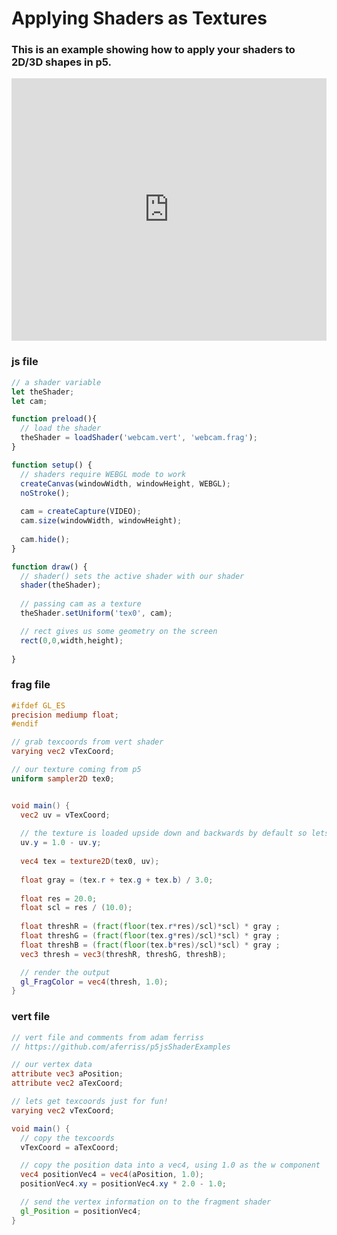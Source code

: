 # Applying Shaders as Textures
### This is an example showing how to apply your shaders to 2D/3D shapes in p5.

<div class="glitch-embed-wrap" style="height: 420px; width: 100%;">
  <iframe
    allow="geolocation; microphone; camera; midi; vr; encrypted-media"
    src="https://glitch.com/embed/#!/embed/shader-with-webcam?path=webcam.frag&previewSize=100"
    alt="shader-with-webcam on Glitch"
    style="height: 100%; width: 100%; border: 0;">
  </iframe>
</div>

### js file
```javascript
// a shader variable
let theShader;
let cam;

function preload(){
  // load the shader
  theShader = loadShader('webcam.vert', 'webcam.frag');
}

function setup() {
  // shaders require WEBGL mode to work
  createCanvas(windowWidth, windowHeight, WEBGL);
  noStroke();
  
  cam = createCapture(VIDEO);
  cam.size(windowWidth, windowHeight);
  
  cam.hide();
}

function draw() {
  // shader() sets the active shader with our shader
  shader(theShader);
  
  // passing cam as a texture
  theShader.setUniform('tex0', cam);

  // rect gives us some geometry on the screen
  rect(0,0,width,height);
  
}
```
### frag file
```frag
#ifdef GL_ES
precision mediump float;
#endif

// grab texcoords from vert shader
varying vec2 vTexCoord;

// our texture coming from p5
uniform sampler2D tex0;


void main() {
  vec2 uv = vTexCoord;
  
  // the texture is loaded upside down and backwards by default so lets flip it
  uv.y = 1.0 - uv.y;
  
  vec4 tex = texture2D(tex0, uv);
  
  float gray = (tex.r + tex.g + tex.b) / 3.0;
  
  float res = 20.0;
  float scl = res / (10.0);
 
  float threshR = (fract(floor(tex.r*res)/scl)*scl) * gray ;
  float threshG = (fract(floor(tex.g*res)/scl)*scl) * gray ;
  float threshB = (fract(floor(tex.b*res)/scl)*scl) * gray ;
  vec3 thresh = vec3(threshR, threshG, threshB);

  // render the output
  gl_FragColor = vec4(thresh, 1.0);
}
```
### vert file
```vert
// vert file and comments from adam ferriss
// https://github.com/aferriss/p5jsShaderExamples

// our vertex data
attribute vec3 aPosition;
attribute vec2 aTexCoord;

// lets get texcoords just for fun! 
varying vec2 vTexCoord;

void main() {
  // copy the texcoords
  vTexCoord = aTexCoord;

  // copy the position data into a vec4, using 1.0 as the w component
  vec4 positionVec4 = vec4(aPosition, 1.0);
  positionVec4.xy = positionVec4.xy * 2.0 - 1.0;

  // send the vertex information on to the fragment shader
  gl_Position = positionVec4;
}
```
